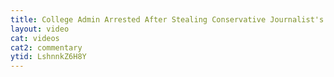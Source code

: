 ```yaml
---
title: College Admin Arrested After Stealing Conservative Journalist's Speech
layout: video
cat: videos
cat2: commentary
ytid: LshnnkZ6H8Y
---
```


